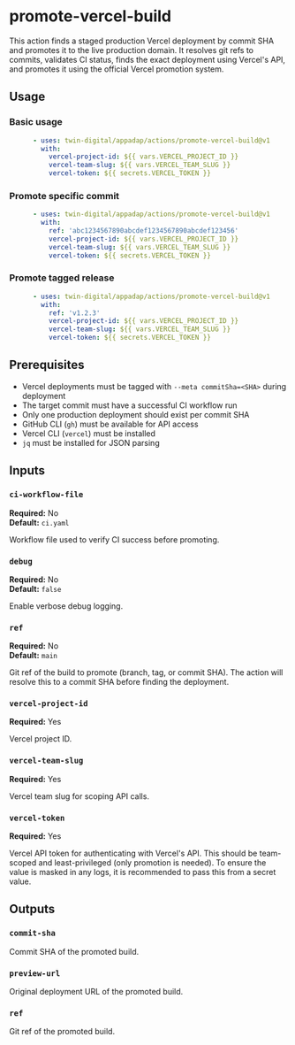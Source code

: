 # promote-vercel-build

This action finds a staged production Vercel deployment by commit SHA and promotes it to the live production domain. It 
resolves git refs to commits, validates CI status, finds the exact deployment using Vercel's API, and promotes it using 
the official Vercel promotion system.

## Usage

### Basic usage

```yaml
      - uses: twin-digital/appadap/actions/promote-vercel-build@v1
        with:
          vercel-project-id: ${{ vars.VERCEL_PROJECT_ID }}
          vercel-team-slug: ${{ vars.VERCEL_TEAM_SLUG }}
          vercel-token: ${{ secrets.VERCEL_TOKEN }}
```

### Promote specific commit

```yaml
      - uses: twin-digital/appadap/actions/promote-vercel-build@v1
        with:
          ref: 'abc1234567890abcdef1234567890abcdef123456'
          vercel-project-id: ${{ vars.VERCEL_PROJECT_ID }}
          vercel-team-slug: ${{ vars.VERCEL_TEAM_SLUG }}
          vercel-token: ${{ secrets.VERCEL_TOKEN }}
```

### Promote tagged release

```yaml
      - uses: twin-digital/appadap/actions/promote-vercel-build@v1
        with:
          ref: 'v1.2.3'
          vercel-project-id: ${{ vars.VERCEL_PROJECT_ID }}
          vercel-team-slug: ${{ vars.VERCEL_TEAM_SLUG }}
          vercel-token: ${{ secrets.VERCEL_TOKEN }}
```

## Prerequisites

- Vercel deployments must be tagged with `--meta commitSha=<SHA>` during deployment
- The target commit must have a successful CI workflow run
- Only one production deployment should exist per commit SHA
- GitHub CLI (`gh`) must be available for API access
- Vercel CLI (`vercel`) must be installed
- `jq` must be installed for JSON parsing

## Inputs

### `ci-workflow-file`

**Required:** No  
**Default:** `ci.yaml`

Workflow file used to verify CI success before promoting.

### `debug`

**Required:** No  
**Default:** `false`

Enable verbose debug logging.

### `ref`

**Required:** No  
**Default:** `main`

Git ref of the build to promote (branch, tag, or commit SHA). The action will resolve this to a commit SHA before finding the deployment.

### `vercel-project-id`

**Required:** Yes

Vercel project ID.

### `vercel-team-slug`

**Required:** Yes

Vercel team slug for scoping API calls.

### `vercel-token`

**Required:** Yes

Vercel API token for authenticating with Vercel's API. This should be team-scoped and least-privileged (only promotion 
is needed). To ensure the value is masked in any logs, it is recommended to pass this from a secret value.

## Outputs

### `commit-sha`

Commit SHA of the promoted build.

### `preview-url`

Original deployment URL of the promoted build.

### `ref`

Git ref of the promoted build.
